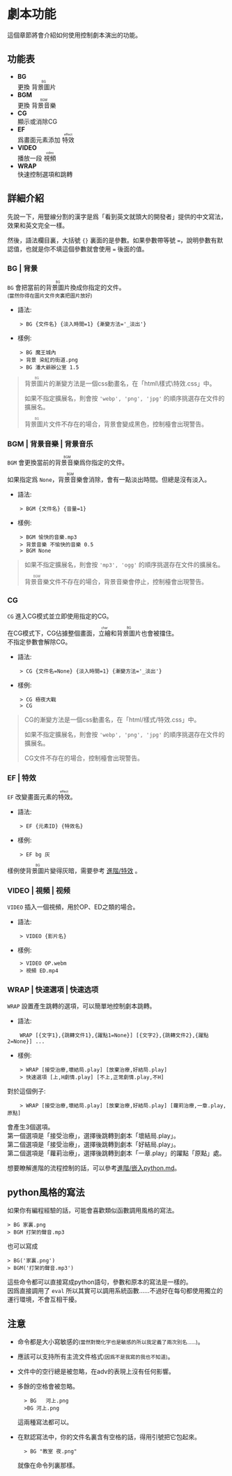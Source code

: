 # 劇本功能

這個章節將會介紹如何使用控制劇本演出的功能。

## 功能表

+ **BG**   
    更換 <ruby>背景圖片<rt>BG</rt></ruby>
+ **BGM**    
    更換 <ruby>背景音樂<rt>BGM</rt></ruby>
+ **CG**   
    顯示或消除CG   
+ **EF**    
    爲畫面元素添加 <ruby>特效<rt>effect</rt></ruby>
+ **VIDEO**    
    播放一段 <ruby>視頻<rt>video</rt></ruby>
+ **WRAP**   
    快速控制選項和跳轉

## 詳細介紹

先說一下，用豎線分割的漢字是爲「看到英文就頭大的開發者」提供的中文寫法，效果和英文完全一樣。  

然後，語法欄目裏，大括號 `{}` 裏面的是參數。如果參數帶等號 `=`，說明參數有默認值，也就是你不填這個參數就會使用 `=` 後面的值。

### BG | 背景

`BG` 會把當前的<ruby>背景圖片<rt>BG</rt></ruby>換成你指定的文件。   
<small>(當然你得在圖片文件夾裏把圖片放好)</small>

+ 語法:
```    
    > BG {文件名} {淡入時間=1} {漸變方法='_淡出'}
```
+ 樣例:
```
    > BG 魔王城內
    > 背景 染紅的街道.png
    > BG 潘大爺辦公室 1.5
```

> <ruby>背景圖片<rt>BG</rt></ruby>的漸變方法是一個css動畫名，在「html\樣式\特效.css」中。
>
> 如果不指定擴展名，則會按 `'webp', 'png', 'jpg'` 的順序挑選存在文件的擴展名。
>
> <ruby>背景圖片<rt>BG</rt></ruby>文件不存在的場合，背景會變成黑色，控制檯會出現警告。

### BGM | 背景音樂 | 背景音乐
`BGM` 會更換當前的<ruby>背景音樂<rt>BGM</rt></ruby>爲你指定的文件。

如果指定爲 `None`，<ruby>背景音樂<rt>BGM</rt></ruby>會消除，會有一點淡出時間。但總是沒有淡入。   

+ 語法:
```    
    > BGM {文件名} {音量=1}
```
+ 樣例:
```
    > BGM 愉快的音樂.mp3
    > 背景音樂 不愉快的音樂 0.5
    > BGM None
```

> 如果不指定擴展名，則會按 `'mp3', 'ogg'` 的順序挑選存在文件的擴展名。
>
> <ruby>背景音樂<rt>BGM</rt></ruby>文件不存在的場合，背景音樂會停止，控制檯會出現警告。

### CG
`CG` 進入CG模式並立即使用指定的CG。

在CG模式下，CG佔據整個畫面，<ruby>立繪<rt>char</rt></ruby>和<ruby>背景圖片<rt>BG</rt></ruby>也會被擋住。   
不指定參數會解除CG。   

+ 語法:
```
    > CG {文件名=None} {淡入時間=1} {漸變方法='_淡出'}
```
+ 樣例:
```
    > CG 極夜大戰
    > CG
```

> CG的漸變方法是一個css動畫名，在「html/樣式/特效.css」中。
>
> 如果不指定擴展名，則會按 `'webp', 'png', 'jpg'` 的順序挑選存在文件的擴展名。
>
> CG文件不存在的場合，控制檯會出現警告。
 
### EF | 特效

`EF` 改變畫面元素的<ruby>特效<rt>effect</rt></ruby>。

+ 語法:
```
    > EF {元素ID} {特效名}
```
+ 樣例:
```
    > EF bg 灰 
```
樣例使<ruby>背景圖片<rt>BG</rt></ruby>變得灰暗，需要參考 [進階/特效](../進階/特效.md) 。

### VIDEO | 視頻 | 视频

`VIDEO` 插入一個視頻，用於OP、ED之類的場合。

+ 語法:
```
    > VIDEO {影片名}
```
+ 樣例:
```
    > VIDEO OP.webm
    > 視頻 ED.mp4
```


### WRAP | 快速選項 | 快速选项

`WRAP` 設置產生跳轉的選項，可以簡單地控制劇本跳轉。

+ 語法:
```
    WRAP [{文字1},{跳轉文件1},{躍點1=None}] [{文字2},{跳轉文件2},{躍點2=None}] ... 
```
+ 樣例:
```
    > WRAP [接受治療,壞結局.play] [放棄治療,好結局.play]
    > 快速選項 [上,H劇情.play] [不上,正常劇情.play,不H]
```

對於這個例子:
```
    > WRAP [接受治療,壞結局.play] [放棄治療,好結局.play] [蘿莉治療,一章.play,原點]
```
會產生3個選項。   
第一個選項是「接受治療」，選擇後跳轉到劇本「壞結局.play」。   
第二個選項是「接受治療」，選擇後跳轉到劇本「好結局.play」。   
第二個選項是「蘿莉治療」，選擇後跳轉到劇本「一章.play」的躍點「原點」處。   

想要瞭解進階的流程控制的話，可以參考[進階/嵌入python.md](../進階/嵌入python.md)。

## python風格的寫法

如果你有編程經驗的話，可能會喜歡類似函數調用風格的寫法。

    > BG 家裏.png
    > BGM 打架的聲音.mp3

也可以寫成

    > BG('家裏.png')
    > BGM('打架的聲音.mp3')

這些命令都可以直接寫成python語句，參數和原本的寫法是一樣的。   
因爲直接調用了 `eval` 所以其實可以調用系統函數……不過好在每句都使用獨立的運行環境，不會互相干擾。

## 注意 

+ 命令都是大小寫敏感的<small>(當然對簡化字也是敏感的所以我定義了兩次別名……)</small>。

+ 應該可以支持所有主流文件格式<small>(因爲不是我寫的我也不知道)</small>。

+ 文件中的空行總是被忽略，在adv的表現上沒有任何影響。 

+ 多餘的空格會被忽略。   

        > BG   河上.png
        >BG 河上.png

    這兩種寫法都可以。

+ 在默認寫法中，你的文件名裏含有空格的話，得用引號把它包起來。

        > BG "教室 夜.png" 

    就像在命令列裏那樣。